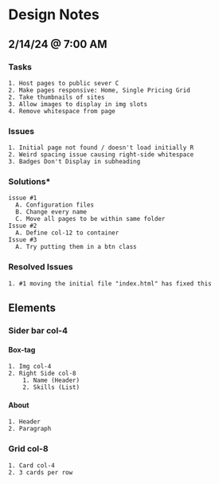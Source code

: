 # Design Notes

## 2/14/24 @ 7:00 AM

### Tasks

    1. Host pages to public sever C
    2. Make pages responsive: Home, Single Pricing Grid
    2. Take thumbnails of sites 
    3. Allow images to display in img slots
    4. Remove whitespace from page

### Issues

    1. Initial page not found / doesn't load initially R
    2. Weird spacing issue causing right-side whitespace
    3. Badges Don't Display in subheading 

### Solutions*

    issue #1
      A. Configuration files
      B. Change every name
      C. Move all pages to be within same folder
    Issue #2
      A. Define col-12 to container
    Issue #3
      A. Try putting them in a btn class

### Resolved Issues

    1. #1 moving the initial file "index.html" has fixed this

## Elements

### Sider bar col-4

#### Box-tag

    1. Img col-4
    2. Right Side col-8
        1. Name (Header)
        2. Skills (List)

#### About

    1. Header
    2. Paragraph

### Grid col-8

    1. Card col-4
    2. 3 cards per row
